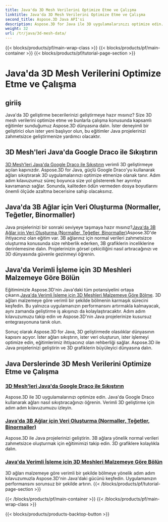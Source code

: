 ```yaml
---
title: Java'da 3D Mesh Verilerini Optimize Etme ve Çalışma
linktitle: Java'da 3D Mesh Verilerini Optimize Etme ve Çalışma
second_title: Aspose.3D Java API'si
description: Aspose.3D for Java ile 3D uygulamalarınızı optimize edin. Mesh'leri Google Draco ile sıkıştırmayı, mesh verileri oluşturmayı ve 3D mesh'leri malzemeye göre verimli bir şekilde işlemeyi öğrenin.
weight: 32
url: /tr/java/3d-mesh-data/
---
```


{{< blocks/products/pf/main-wrap-class >}}
{{< blocks/products/pf/main-container >}}
{{< blocks/products/pf/tutorial-page-section >}}

# Java'da 3D Mesh Verilerini Optimize Etme ve Çalışma

## giriiş

Java'da 3D geliştirme becerilerinizi geliştirmeye hazır mısınız? Size 3D mesh verilerini optimize etme ve bunlarla çalışma konusunda kapsamlı eğitimler sunduğumuz Aspose.3D dünyasına dalın. İster deneyimli bir geliştirici olun ister yeni başlıyor olun, bu eğitimler Java projelerinizi zahmetsizce geliştirmenize yardımcı olacaktır.

## 3D Mesh'leri Java'da Google Draco ile Sıkıştırın

[3D Mesh'leri Java'da Google Draco ile Sıkıştırın](./compress-meshes-google-draco/) verimli 3D geliştirmeye açılan kapınızdır. Aspose.3D for Java, güçlü Google Draco'yu kullanarak ağları sıkıştırarak 3D uygulamalarınızı optimize etmenize olanak tanır. Adım adım kılavuzumuz süreç boyunca size yol göstererek her ayrıntıyı kavramanızı sağlar. Sonunda, kaliteden ödün vermeden dosya boyutlarını önemli ölçüde azaltma becerisine sahip olacaksınız.

## Java'da 3B Ağlar için Veri Oluşturma (Normaller, Teğetler, Binormaller)

 Java projelerinizi bir sonraki seviyeye taşımaya hazır mısınız?[Java'da 3B Ağlar için Veri Oluşturma (Normaller, Teğetler, Binormaller)](./generate-mesh-data/)Aspose.3D'de ihtiyacınız olan eğitim var. 3B ağlarınız için normal verileri zahmetsizce oluşturma konusunda size rehberlik ederken, 3B grafiklerin inceliklerine derinlemesine dalın. Projelerinizin görsel çekiciliğini nasıl artıracağınızı ve 3D dünyasında güvenle gezinmeyi öğrenin.

## Java'da Verimli İşleme için 3D Meshleri Malzemeye Göre Bölün

 Eğitimimizle Aspose.3D'nin Java'daki tüm potansiyelini ortaya çıkarın.[Java'da Verimli İşleme için 3D Meshleri Malzemeye Göre Bölme](./split-meshes-by-material/). 3D ağları malzemeye göre verimli bir şekilde bölmenin karmaşık sürecini keşfedin. Bu yalnızca uygulamanızın performansını artırmakla kalmayacak, aynı zamanda geliştirme iş akışınızı da kolaylaştıracaktır. Adım adım kılavuzumuzu takip edin ve Aspose.3D'nin Java projelerinize kusursuz entegrasyonuna tanık olun.

Sonuç olarak Aspose.3D for Java, 3D geliştirmede olasılıklar dünyasının kapısını açıyor. İster ağları sıkıştırın, ister veri oluşturun, ister işlemeyi optimize edin, eğitimlerimiz ihtiyacınız olan rehberliği sağlar. Aspose.3D ile Java projelerinizi geliştirin ve 3D grafiklerin büyüleyici dünyasına dalın.
## Java Derslerinde 3D Mesh Verilerini Optimize Etme ve Çalışma
### [3D Mesh'leri Java'da Google Draco ile Sıkıştırın](./compress-meshes-google-draco/)
Aspose.3D ile 3D uygulamalarınızı optimize edin. Java'da Google Draco kullanarak ağları nasıl sıkıştıracağınızı öğrenin. Verimli 3D geliştirme için adım adım kılavuzumuzu izleyin.
### [Java'da 3B Ağlar için Veri Oluşturma (Normaller, Teğetler, Binormaller)](./generate-mesh-data/)
Aspose.3D ile Java projelerinizi geliştirin. 3B ağlara yönelik normal verileri zahmetsizce oluşturmak için eğitimimizi takip edin. 3D grafiklere kolaylıkla dalın.
### [Java'da Verimli İşleme için 3D Meshleri Malzemeye Göre Bölün](./split-meshes-by-material/)
3D ağları malzemeye göre verimli bir şekilde bölmeye yönelik adım adım kılavuzumuzla Aspose.3D'nin Java'daki gücünü keşfedin. Uygulamanızın performansını sorunsuz bir şekilde artırın.
{{< /blocks/products/pf/tutorial-page-section >}}

{{< /blocks/products/pf/main-container >}}
{{< /blocks/products/pf/main-wrap-class >}}

{{< blocks/products/products-backtop-button >}}
